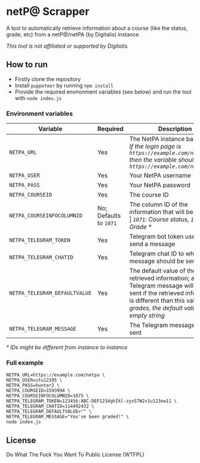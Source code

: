 # netP@ Scrapper

A tool to automatically retrieve information about a course (like the status, grade, etc) from a netP@/netPA (by Digitalis) instance.

_This tool is not affiliated or supported by Digitalis._

## How to run

- Firstly clone the repository
- Install `puppeteer` by running `npm install`
- Provide the required environment variables (see below) and run the tool with `node index.js`

### Environment variables

| Variable                      | Required               | Description                                                                                                                                                                                          |
| ----------------------------- | ---------------------- | ---------------------------------------------------------------------------------------------------------------------------------------------------------------------------------------------------- |
| `NETPA_URL`                   | Yes                    | The NetPA instance base URL \| _If the login page is `https://example.com/netpa/page` then the variable should be `https://example.com/netpa`_                                                       |
| `NETPA_USER`                  | Yes                    | Your NetPA username                                                                                                                                                                                  |
| `NETPA_PASS`                  | Yes                    | Your NetPA password                                                                                                                                                                                  |
| `NETPA_COURSEID`              | Yes                    | The course ID                                                                                                                                                                                        |
| `NETPA_COURSEINFOCOLUMNID`    | No; Defaults to `1071` | The column ID of the information that will be retrieved \| _`1071`: Course status, `1075`: Grade_ \*                                                                                                 |
| `NETPA_TELEGRAM_TOKEN`        | Yes                    | Telegram bot token used to send a message                                                                                                                                                            |
| `NETPA_TELEGRAM_CHATID`       | Yes                    | Telegram chat ID to where a message should be sent                                                                                                                                                   |
| `NETPA_TELEGRAM_DEFAULTVALUE` | Yes                    | The default value of the retrieved information; a Telegram message will only be sent if the retrieved information is different than this value \| _For grades, the default value is an empty string_ |
| `NETPA_TELEGRAM_MESSAGE`      | Yes                    | The Telegram message to be sent                                                                                                                                                                      |

_\* IDs might be different from instance to instance_

### Full example

```
NETPA_URL=https://example.com/netpa \
NETPA_USER=stu12395 \
NETPA_PASS=hunter2 \
NETPA_COURSEID=1593994 \
NETPA_COURSEINFOCOLUMNID=1075 \
NETPA_TELEGRAM_TOKEN=123456:ABC-DEF1234ghIkl-zyx57W2v1u123ew11 \
NETPA_TELEGRAM_CHATID=114492432 \
NETPA_TELEGRAM_DEFAULTVALUE="" \
NETPA_TELEGRAM_MESSAGE="You've been graded!" \
node index.js
```

## License

Do What The Fuck You Want To Public License (WTFPL)
